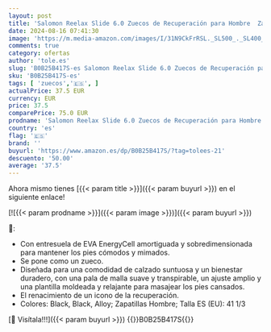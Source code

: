 ```yaml
---
layout: post
title: 'Salomon Reelax Slide 6.0 Zuecos de Recuperación para Hombre  Zancada amortiguada  Comodidad instantánea y duradera  Uso versátil  Black  41 1/3'
date: 2024-08-16 07:41:30
image: 'https://m.media-amazon.com/images/I/31N9CkFrRSL._SL500_._SL400_.jpg'
comments: true
category: ofertas
author: 'tole.es'
slug: 'B0B25B417S-es Salomon Reelax Slide 6.0 Zuecos de Recuperación para...'
sku: 'B0B25B417S-es'
tags: [ 'zuecos','🇪🇸', ]
actualPrice: 37.5 EUR
currency: EUR
price: 37.5
comparePrice: 75.0 EUR
prodname: 'Salomon Reelax Slide 6.0 Zuecos de Recuperación para Hombre  Zancada amortiguada  Comodidad instantánea y duradera  Uso versátil  Black  41 1/3'
country: 'es'
flag: '🇪🇸'
brand: ''
buyurl: 'https://www.amazon.es/dp/B0B25B417S/?tag=tolees-21'
descuento: '50.00'
average: '37.5'
---
```


Ahora mismo tienes [{{< param title >}}]({{< param buyurl >}}) en el siguiente enlace!

[![{{< param prodname >}}]({{< param image >}})]({{< param buyurl >}})

🔎:

- Con entresuela de EVA EnergyCell amortiguada y sobredimensionada para mantener los pies cómodos y mimados.
- Se pone como un zueco.
- Diseñada para una comodidad de calzado suntuosa y un bienestar duradero, con una pala de malla suave y transpirable, un ajuste amplio y una plantilla moldeada y relajante para masajear los pies cansados.
- El renacimiento de un icono de la recuperación.
- Colores: Black, Black, Alloy; Zapatillas Hombre; Talla ES (EU): 41 1/3

[🛒 Visítala!!!]({{< param buyurl >}})
{{<world>}}B0B25B417S{{</world>}}
